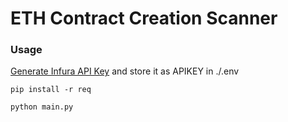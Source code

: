# ETH Contract Creation Scanner

### Usage

[Generate Infura API Key](https://app.infura.io/) and store it as APIKEY in ./.env

`pip install -r req`

`python main.py`
